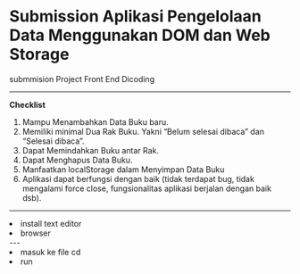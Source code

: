 #  Submission Aplikasi Pengelolaan Data Menggunakan DOM dan Web Storage
 submmision Project Front End Dicoding
 
 -------
 **Checklist**
1. Mampu Menambahkan Data Buku baru.
2. Memiliki minimal Dua Rak Buku. Yakni “Belum selesai dibaca” dan “Selesai dibaca”.
3. Dapat Memindahkan Buku antar Rak.
4. Dapat Menghapus Data Buku.
5. Manfaatkan localStorage dalam Menyimpan Data Buku
6. Aplikasi dapat berfungsi dengan baik (tidak terdapat bug, tidak mengalami force close, fungsionalitas aplikasi berjalan dengan baik dsb).
 
 ------------
<li> install text editor</li>
 <li>browser </li>
 ---
 <li>masuk ke file cd</li>
 <li>run</li>
 

